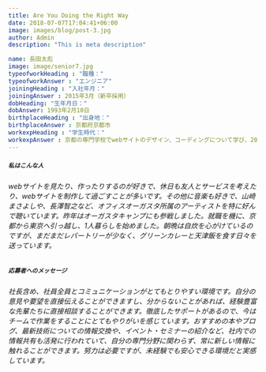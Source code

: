 ```yaml
---
title: Are You Doing the Right Way
date: 2018-07-07T17:04:41+06:00
image: images/blog/post-3.jpg
author: Admin
description: "This is meta description"

name: 長田太彪
image: image/senior7.jpg
typeofworkHeading : "職種："
typeofworkAnswer : "エンジニア"
joiningHeading : "入社年月："
joiningAnswer : 2015年3月（新卒採用）
dobHeading: "生年月日："
dobAnswer: 1993年2月10日
birthplaceHeading : "出身地："
birthplaceAnswer : 京都府京都市
workexpHeading : "学生時代："
workexpAnswer : 京都の専門学校でwebサイトのデザイン、コーディングについて学び、2012年からWeb制作会社でアルバイトとして現場を経験し、いくつかのクライアントワークを担当してきました。 
---
```


##### **`私はこんな人`**

###### webサイトを見たり、作ったりするのが好きで、休日も友人とサービスを考えたり、webサイトを制作して過ごすことが多いです。その他に音楽も好きで、山崎まさよしや、長澤智之など、オフィスオーガスタ所属のアーティストを特に好んで聴いています。昨年はオーガスタキャンプにも参戦しました。就職を機に、京都から東京へ引っ越し、1人暮らしを始めました。朝晩は自炊を心がけているのですが、まだまだレパートリーが少なく、グリーンカレーと天津飯を食す日々を送っています。

##### **`応募者へのメッセージ`**

###### 社長含め、社員全員とコミュニケーションがとてもとりやすい環境です。自分の意見や要望を直接伝えることができますし、分からないことがあれば、経験豊富な先輩たちに直接相談することができます。徹底したサポートがあるので、今はチームで作業をすることにとてもやりがいを感じています。おすすめの本やブログ、最新技術についての情報交換や、イベント・セミナーの紹介など、社内での情報共有も活発に行われていて、自分の専門分野に関わらず、常に新しい情報に触れることができます。努力は必要ですが、未経験でも安心できる環境だと実感しています。
&nbsp;